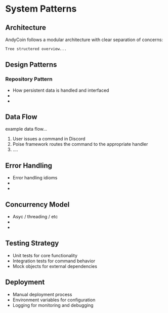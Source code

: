 # System Patterns

## Architecture

AndyCoin follows a modular architecture with clear separation of concerns:

```txt
Tree structered overview...
```

## Design Patterns

### Repository Pattern

- How persistent data is handled and interfaced
- 
- 

## Data Flow

example data flow... 

1. User issues a command in Discord
2. Poise framework routes the command to the appropriate handler
3. ....

## Error Handling

- Error handling idioms
- 
- 

## Concurrency Model

- Asyc / threading / etc 
- 
- 

## Testing Strategy

- Unit tests for core functionality
- Integration tests for command behavior
- Mock objects for external dependencies

## Deployment

- Manual deployment process
- Environment variables for configuration
- Logging for monitoring and debugging

